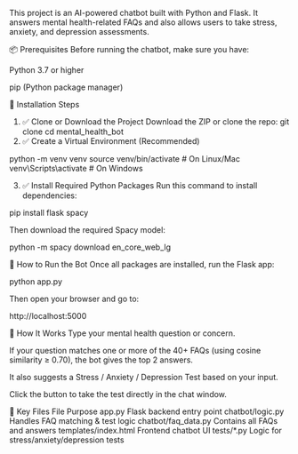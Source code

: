 This project is an AI-powered chatbot built with Python and Flask. It answers mental health-related FAQs and also allows users to take stress, anxiety, and depression assessments.

📦 Prerequisites
Before running the chatbot, make sure you have:

Python 3.7 or higher

pip (Python package manager)

🔧 Installation Steps
1. ✅ Clone or Download the Project
Download the ZIP or clone the repo:
git clone <your-repo-url>
cd mental_health_bot
2. ✅ Create a Virtual Environment (Recommended)

python -m venv venv
source venv/bin/activate    # On Linux/Mac
venv\\Scripts\\activate     # On Windows

3. ✅ Install Required Python Packages
Run this command to install dependencies:

pip install flask spacy

Then download the required Spacy model:

python -m spacy download en_core_web_lg


🚀 How to Run the Bot
Once all packages are installed, run the Flask app:

python app.py

Then open your browser and go to:

http://localhost:5000

💬 How It Works
Type your mental health question or concern.

If your question matches one or more of the 40+ FAQs (using cosine similarity ≥ 0.70), the bot gives the top 2 answers.

It also suggests a Stress / Anxiety / Depression Test based on your input.

Click the button to take the test directly in the chat window.

📁 Key Files
File	Purpose
app.py	Flask backend entry point
chatbot/logic.py	Handles FAQ matching & test logic
chatbot/faq_data.py	Contains all FAQs and answers
templates/index.html	Frontend chatbot UI
tests/*.py	Logic for stress/anxiety/depression tests
